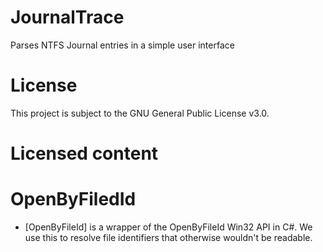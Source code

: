 # JournalTrace

Parses NTFS Journal entries in a simple user interface

# License

This project is subject to the GNU General Public License v3.0.

# Licensed content

# OpenByFiledId

- [OpenByFileId] is a wrapper of the OpenByFileId Win32 API in C#. We use this to resolve file identifiers that otherwise wouldn't be readable.
